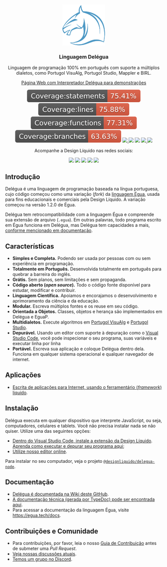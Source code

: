 <br>
<p align="center">
  <img src="./recursos/imagens/icone-delegua.png" alt="delegua" width="auto" height="130px">
  <h3 align="center">Linguagem Delégua</h3>

  <p align="center">
    Linguagem de programação 100% em português com suporte a múltiplos dialetos, como Portugol VisuAlg, Portugol Studio, Mappler e BIRL.</a>
  </p>

  <p align="center">
    <a href="https://designliquido.github.io/delegua-web/" target="_blank">Página Web com Interpretador Delégua para demonstrações</a>
  </p>

  <p align="center">
    <img src="./recursos/imagens/badge-statements.svg" />
    <img src="./recursos/imagens/badge-lines.svg" />
    <img src="./recursos/imagens/badge-functions.svg" />
    <img src="./recursos/imagens/badge-branches.svg" />
    <a href="https://github.com/DesignLiquido/delegua/issues" target="_blank">
      <img src="https://img.shields.io/github/issues/Designliquido/delegua" />
    </a>
    <img src="https://img.shields.io/github/stars/Designliquido/delegua" />
    <img src="https://img.shields.io/github/forks/Designliquido/delegua" />
    <a href="https://www.npmjs.com/package/@designliquido/delegua" target="_blank">
      <img src="https://img.shields.io/npm/v/@designliquido/delegua" />
    </a>
    <img src="https://img.shields.io/github/license/Designliquido/delegua" />
  </p>

  <p align="center">
    Acompanhe a Design Líquido nas redes sociais:
  </p>

  <p align="center">
    <a href="https://twitter.com/designliquido" target="_blank"><img src="https://img.shields.io/static/v1?style=for-the-badge&message=Twitter&color=1DA1F2&logo=Twitter&logoColor=FFFFFF&label=" /></a>
    <a href="https://www.instagram.com/design.liquido" target="_blank"><img src="https://img.shields.io/static/v1?style=for-the-badge&message=Instagram&color=E4405F&logo=Instagram&logoColor=FFFFFF&label=" /></a>
    <a href="https://www.youtube.com/channel/UCJRn3B7r0aex6LCaOyrQtZQ" target="_blank"><img src="https://img.shields.io/static/v1?style=for-the-badge&message=YouTube&color=FF0000&logo=YouTube&logoColor=FFFFFF&label=" /></a>
    <a href="https://www.linkedin.com/company/design-liquido" target="_blank"><img src="https://img.shields.io/static/v1?style=for-the-badge&message=LinkedIn&color=0A66C2&logo=LinkedIn&logoColor=FFFFFF&label=" /></a>
    <a href="https://www.tiktok.com/@designliquido" target="_blank"><img src="https://img.shields.io/static/v1?style=for-the-badge&message=TikTok&color=000000&logo=TikTok&logoColor=FFFFFF&label=" /></a>
  </p>
</p>

## Introdução

Delégua é uma linguagem de programação baseada na língua portuguesa, cujo código começou como uma variação (_fork_) da [linguagem Égua](https://egua.tech), usada para fins educacionais e comerciais pela Design Líquido. A variação começou na versão 1.2.0 de Égua.

Delégua tem retrocompatibilidade com a linguagem Égua e compreende sua extensão de arquivo (`.egua`). Em outras palavras, todo programa escrito em Égua funciona em Delégua, mas Delégua tem capacidades a mais, [conforme mencionado em documentação](https://github.com/DesignLiquido/delegua/wiki).

## Características

- **Simples e Completa.** Podendo ser usada por pessoas com ou sem experiência em programação.
- **Totalmente em Português.** Desenvolvida totalmente em português para quebrar a barreira do inglês.
- **Grátis.** Sem planos, sem limitações e sem propaganda.
- **Código aberto (_open source_).** Todo o código fonte disponível para estudar, modificar e contribuir.
- **Linguagem Científica.** Apoiamos e encorajamos o desenvolvimento e aprimoramento da ciência e da educação.
- **Modular.** Escreva múltiplos fontes e os reuse em seu código.
- **Orientada a Objetos.** Classes, objetos e herança são implementados em Delégua e EguaP.
- **Multidialetos.** Execute algoritmos em [Portugol VisuAlg](http://visualg3.com.br) e [Portugol Studio](http://lite.acad.univali.br/portugol/).
- **Depurável.** Usando um editor com suporte à depuração como o [Visual Studio Code](https://code.visualstudio.com), você pode inspecionar o seu programa, suas variáveis e executar linha por linha
- **Portável.** Escreva sua aplicação e coloque Delégua dentro dela. Funciona em qualquer sistema operacional e qualquer navegador de internet.

## Aplicações

- [Escrita de aplicações para Internet, usando o ferramentário (_framework_) liquido](https://github.com/DesignLiquido/liquido).

## Instalação

Delégua executa em qualquer dispositivo que interprete JavaScript, ou seja, computadores, celulares e tablets. Você não precisa instalar nada se não quiser. Utilize uma das seguintes opções: 

- [Dentro do Visual Studio Code, instale a extensão da Design Líquido](https://marketplace.visualstudio.com/items?itemName=designliquido.designliquido-vscode). [Aprenda como executar e depurar seu programa aqui](https://www.youtube.com/watch?v=TQxLekzvBv8);
- [Utilize nosso editor online](https://designliquido.github.io/delegua-web/).

Para instalar no seu computador, veja o projeto [`@designliquido/delegua-node`](https://github.com/DesignLiquido/delegua-node). 

## Documentação

- [Delégua é documentada na Wiki deste GitHub](https://github.com/DesignLiquido/delegua/wiki).
- [A documentação técnica (gerada por TypeDoc) pode ser encontrada aqui](https://designliquido.github.io/delegua/).
- Para acessar a documentação da linguagem Égua, visite https://egua.tech/docs.

## Contribuições e Comunidade

* Para contribuições, por favor, leia o nosso [Guia de Contribuição](.github/CONTRIBUTING.md) antes de submeter uma _Pull Request_.
* [Veja nossas discussões atuais](https://github.com/DesignLiquido/delegua/discussions).
* [Temos um grupo no Discord](https://discord.gg/4tBxWSSbdV).
